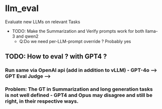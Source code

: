 # llm_eval
Evaluate new LLMs on relevant Tasks
* TODO: Make the Summarization and Verify prompts work for both llama-3 and qwen2
	* Q:Do we need per-LLM-prompt override ? Probably yes
## TODO: How to eval ? with GPT4 ? 
### Run same via OpenAI api (add in addition to vLLM) - GPT-4o --> GPT Eval Judge --> 
### Problem: The GT in Summarization and long generation tasks is not well defined - GPT4 and Opus may disagree and still be right, in their respective ways.
   
